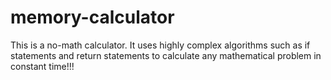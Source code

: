 # memory-calculator

This is a no-math calculator.
It uses highly complex algorithms such as if statements and return statements to calculate any mathematical problem in constant time!!!

